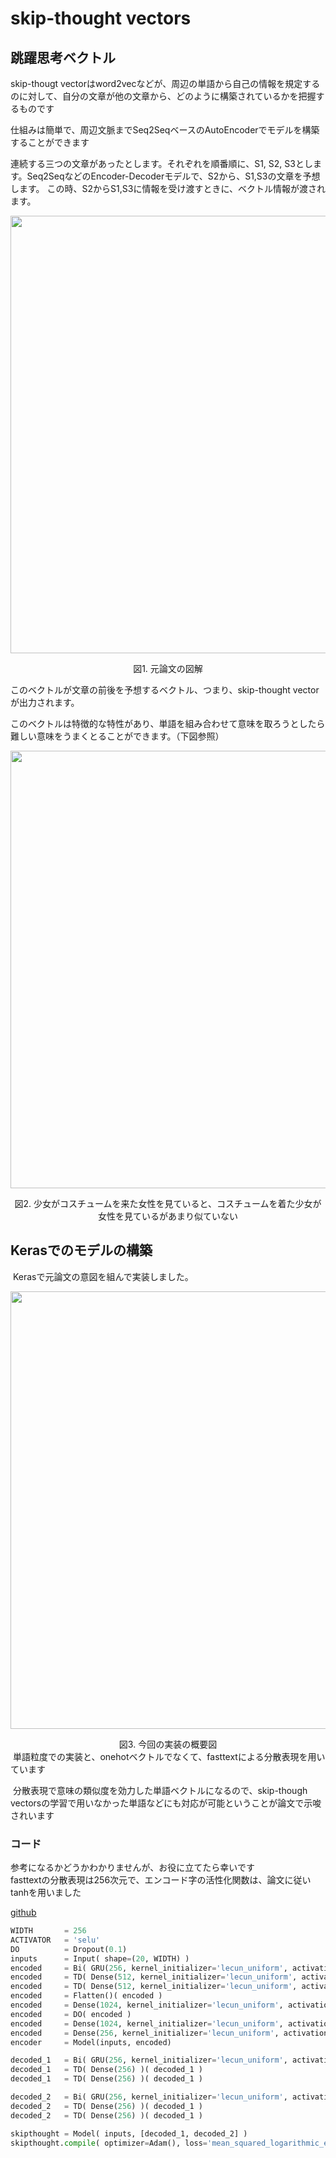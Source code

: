 # skip-thought vectors

## 跳躍思考ベクトル
 skip-thougt vectorはword2vecなどが、周辺の単語から自己の情報を規定するのに対して、自分の文章が他の文章から、どのように構築されているかを把握するものです  
 
 仕組みは簡単で、周辺文脈までSeq2SeqベースのAutoEncoderでモデルを構築することができます  
 
 連続する三つの文章があったとします。それぞれを順番順に、S1, S2, S3とします。Seq2SeqなどのEncoder-Decoderモデルで、S2から、S1,S3の文章を予想します。
 この時、S2からS1,S3に情報を受け渡すときに、ベクトル情報が渡されます。  
 
 <p align="center">
   <img width="700px" src="https://user-images.githubusercontent.com/4949982/27987989-75c479a2-6452-11e7-9f08-4c827f9909a3.png">
 </p>
 <div align="center"> 図1. 元論文の図解 </div>
 
 このベクトルが文章の前後を予想するベクトル、つまり、skip-thought vectorが出力されます。
 
 このベクトルは特徴的な特性があり、単語を組み合わせて意味を取ろうとしたら難しい意味をうまくとることができます。（下図参照）
  <p align="center">
   <img width="700px" src="https://user-images.githubusercontent.com/4949982/27988042-b40cdaf0-6453-11e7-82fd-90fd7096a70a.png">
 </p>
 <div align="center"> 図2. 少女がコスチュームを来た女性を見ていると、コスチュームを着た少女が女性を見ているがあまり似ていない</div>
 
 ## Kerasでのモデルの構築
  Kerasで元論文の意図を組んで実装しました。  
  
<p align="center">
  <img width="700px" src="https://user-images.githubusercontent.com/4949982/27987905-dbc9f3a0-6450-11e7-8c17-2866ff8ade9e.png">
</p>
<div align="center"> 図3. 今回の実装の概要図 </div>
  単語粒度での実装と、onehotベクトルでなくて、fasttextによる分散表現を用いています  
  
  分散表現で意味の類似度を効力した単語ベクトルになるので、skip-though vectorsの学習で用いなかった単語などにも対応が可能ということが論文で示唆されいます    
  
### コード
参考になるかどうかわかりませんが、お役に立てたら幸いです  
fasttextの分散表現は256次元で、エンコード字の活性化関数は、論文に従いtanhを用いました  

[github](https://github.com/GINK03/keras-skip-though-vector)
```python
WIDTH       = 256
ACTIVATOR   = 'selu'
DO          = Dropout(0.1)
inputs      = Input( shape=(20, WIDTH) ) 
encoded     = Bi( GRU(256, kernel_initializer='lecun_uniform', activation=ACTIVATOR, return_sequences=True) )(inputs)
encoded     = TD( Dense(512, kernel_initializer='lecun_uniform', activation=ACTIVATOR) )( encoded )
encoded     = TD( Dense(512, kernel_initializer='lecun_uniform', activation=ACTIVATOR) )( encoded )
encoded     = Flatten()( encoded )
encoded     = Dense(1024, kernel_initializer='lecun_uniform', activation=ACTIVATOR)( encoded )
encoded     = DO( encoded )
encoded     = Dense(1024, kernel_initializer='lecun_uniform', activation=ACTIVATOR)( encoded )
encoded     = Dense(256, kernel_initializer='lecun_uniform', activation='tanh')( encoded )
encoder     = Model(inputs, encoded)

decoded_1   = Bi( GRU(256, kernel_initializer='lecun_uniform', activation=ACTIVATOR, return_sequences=True) )( RepeatVector(20)( encoded ) )
decoded_1   = TD( Dense(256) )( decoded_1 )
decoded_1   = TD( Dense(256) )( decoded_1 )

decoded_2   = Bi( GRU(256, kernel_initializer='lecun_uniform', activation=ACTIVATOR, return_sequences=True) )( RepeatVector(20)( encoded ) )
decoded_2   = TD( Dense(256) )( decoded_1 )
decoded_2   = TD( Dense(256) )( decoded_1 )

skipthought = Model( inputs, [decoded_1, decoded_2] )
skipthought.compile( optimizer=Adam(), loss='mean_squared_logarithmic_error' )
```
 

